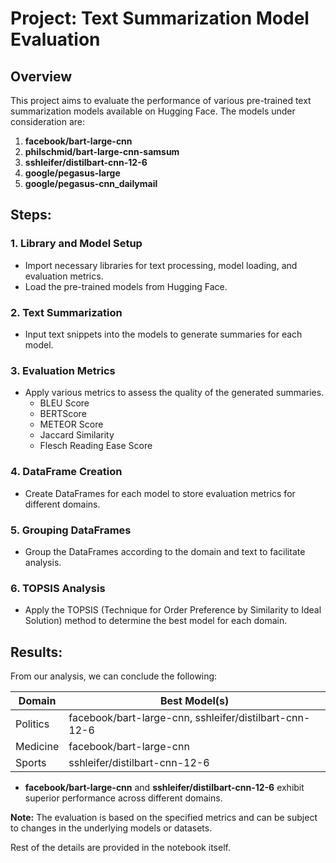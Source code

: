 # Project: Text Summarization Model Evaluation

## Overview
This project aims to evaluate the performance of various pre-trained text summarization models available on Hugging Face. The models under consideration are:

1. **facebook/bart-large-cnn**
2. **philschmid/bart-large-cnn-samsum**
3. **sshleifer/distilbart-cnn-12-6**
4. **google/pegasus-large**
5. **google/pegasus-cnn_dailymail**

## Steps:

### 1. Library and Model Setup
- Import necessary libraries for text processing, model loading, and evaluation metrics.
- Load the pre-trained models from Hugging Face.

### 2. Text Summarization
- Input text snippets into the models to generate summaries for each model.

### 3. Evaluation Metrics
- Apply various metrics to assess the quality of the generated summaries.
  - BLEU Score
  - BERTScore
  - METEOR Score
  - Jaccard Similarity
  - Flesch Reading Ease Score

### 4. DataFrame Creation
- Create DataFrames for each model to store evaluation metrics for different domains.

### 5. Grouping DataFrames
- Group the DataFrames according to the domain and text to facilitate analysis.

### 6. TOPSIS Analysis
- Apply the TOPSIS (Technique for Order Preference by Similarity to Ideal Solution) method to determine the best model for each domain.

## Results:

From our analysis, we can conclude the following:

| Domain      | Best Model(s)                 |
|-------------|-------------------------------|
| Politics    | facebook/bart-large-cnn, sshleifer/distilbart-cnn-12-6  |
| Medicine    | facebook/bart-large-cnn       |
| Sports      | sshleifer/distilbart-cnn-12-6 |

- **facebook/bart-large-cnn** and **sshleifer/distilbart-cnn-12-6** exhibit superior performance across different domains.

**Note:** The evaluation is based on the specified metrics and can be subject to changes in the underlying models or datasets.

Rest of the details are provided in the notebook itself.
